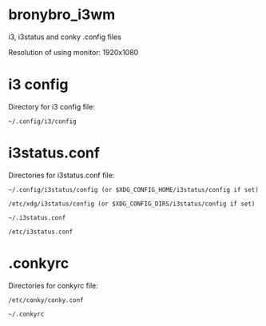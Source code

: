 # bronybro_i3wm
i3, i3status and conky .config files  

Resolution of using monitor: 1920х1080 

<h1>i3 config</h1>
Directory for i3 config file:  

    ~/.config/i3/config 
  
<h1>i3status.conf</h1>
Directories for i3status.conf file:  

    ~/.config/i3status/config (or $XDG_CONFIG_HOME/i3status/config if set)
    
    /etc/xdg/i3status/config (or $XDG_CONFIG_DIRS/i3status/config if set)
    
    ~/.i3status.conf
    
    /etc/i3status.conf  
    
<h1>.conkyrc</h1>
Directories for conkyrc file:  

    /etc/conky/conky.conf 
    
    ~/.conkyrc 
    




